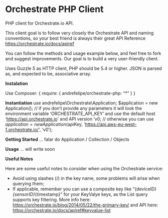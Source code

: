 Orchestrate PHP Client
======

PHP client for Orchestrate.io API. 

This client goal is to follow very closely the Orchestrate API and naming conventions, so your best friend is always their great API Reference https://orchestrate.io/docs/apiref

You can follow the methods and usage example below, and feel free to fork and suggest improvements. Our goal is to build a very user-friendly client.

Uses Guzzle 5 as HTTP client, PHP should be 5.4 or higher. JSON is parsed as, and expected to be, associative array.

**Instalation**

Use Composer:
{
require: {
andrefelipe/orchestrate-php: “*”
}
}

**Instantiation**
use andrefelipe\Orchestrate\Application;
$application = new Application();
// if you don’t provide any parameters it will look the environment variable ‘ORCHESTRATE_API_KEY’ and use the default host ‘https://api.orchestrate.io' and API version ‘v0;
// otherwise you can use
$application = new Application($apiKey, ‘https://api.aws-eu-west-1.orchestrate.io/', ‘v0’);

**Getting Started**
… falar do Application / Collection / Objects

**Usage**
… will write soon


**Useful Notes**

Here are some useful notes to consider when using the Orchestrate service:
- Avoid using slashes (/) in the key name, some problems will arise when querying them;
- If applicable, remember you can use a composite key like “{deviceID}_{sensorID}_{timestamp}" for your KeyValye keys, as the List query supports key filtering. More info here: https://orchestrate.io/blog/2014/05/22/the-primary-key/ and API here: https://orchestrate.io/docs/apiref#keyvalue-list